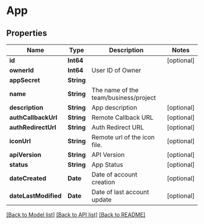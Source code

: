 # App

## Properties
Name | Type | Description | Notes
------------ | ------------- | ------------- | -------------
**id** | **Int64** |  | [optional] 
**ownerId** | **Int64** | User ID of Owner | 
**appSecret** | **String** |  | 
**name** | **String** | The name of the team/business/project | 
**description** | **String** | App description | [optional] 
**authCallbackUrl** | **String** | Remote Callback URL | [optional] 
**authRedirectUrl** | **String** | Auth Redirect URL | [optional] 
**iconUrl** | **String** | Remote url of the icon file. | [optional] 
**apiVersion** | **String** | API Version | [optional] 
**status** | **String** | App Status | [optional] 
**dateCreated** | **Date** | Date of account creation | [optional] 
**dateLastModified** | **Date** | Date of last account update | [optional] 

[[Back to Model list]](../README.md#documentation-for-models) [[Back to API list]](../README.md#documentation-for-api-endpoints) [[Back to README]](../README.md)


